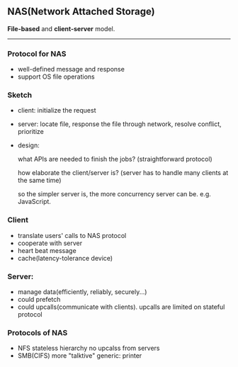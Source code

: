 ## **NAS(Network Attached Storage)**

**File-based** and **client-server** model.

---

### Protocol for NAS
- well-defined message and response
- support OS file operations

### Sketch
- client: initialize the request
- server: locate file, response the file through network, resolve conflict, prioritize
- design: 
    
    what APIs are needed to finish the jobs? (straightforward protocol)
    
    how elaborate the client/server is? (server has to handle many clients at the same time)
    
    so the simpler server is, the more concurrency server can be. e.g. JavaScript.

### Client
- translate users' calls to NAS protocol
- cooperate with server
- heart beat message
- cache(latency-tolerance device)

### Server:
- manage data(efficiently, reliably, securely...)
- could prefetch
- could upcalls(communicate with clients). upcalls are limited on stateful protocol

### Protocols of NAS
- NFS
    stateless
    hierarchy
    no upcalss from servers
- SMB(CIFS)
    more "talktive"
    generic: printer